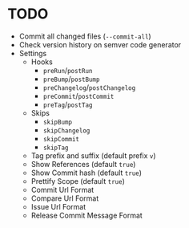 # TODO

- Commit all changed files (`--commit-all`)
- Check version history on semver code generator
- Settings
  - Hooks
      - `preRun`/`postRun`
      - `preBump`/`postBump`
      - `preChangelog`/`postChangelog`
      - `preCommit`/`postCommit`
      - `preTag`/`postTag`
  - Skips
      - `skipBump`
      - `skipChangelog`
      - `skipCommit`
      - `skipTag`
  - Tag prefix and suffix (default prefix `v`)
  - Show References (default `true`)
  - Show Commit hash (default `true`)
  - Prettify Scope (default `true`)
  - Commit Url Format
  - Compare Url Format
  - Issue Url Format
  - Release Commit Message Format